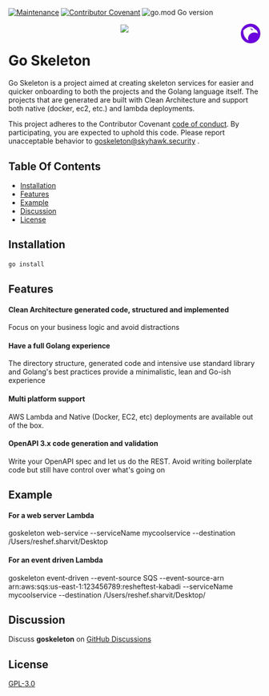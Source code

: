 [![Maintenance](https://img.shields.io/badge/Maintained%3F-yes-green.svg?style=flat-square)](https://github.com/skyhawk-security/goskeleton/graphs/commit-activity)
[![Contributor Covenant](https://img.shields.io/badge/Contributor%20Covenant-2.1-4baaaa.svg?style=flat-square)](.github/CODE_OF_CONDUCT.md)
![go.mod Go version](https://img.shields.io/github/go-mod/go-version/skyhawk-security/goskeleton/main?style=flat-square&logo=go&label=ver)

[<center><img width="60%" align="center" src=".github/resources/goskeleton.jpeg" />](https://skyhawk.security/)
[<img width="8%" align="right" src=".github/resources/skyhawk_logo.jpeg" /></center>](https://skyhawk.security/)

# Go Skeleton

Go Skeleton is a project aimed at creating skeleton services for easier and quicker onboarding to both the projects and
the Golang language itself.
The projects that are generated are built with Clean Architecture and support both native (docker, ec2, etc.) and lambda
deployments.

This project adheres to the Contributor Covenant [code of conduct](CODE_OF_CONDUCT.md).
By participating, you are expected to uphold this code. Please report unacceptable behavior to [goskeleton@skyhawk.security](mailto:goskeleton@skyhawk.security) .

## Table Of Contents

- [Installation](#installation)
- [Features](#features)
- [Example](#example)
- [Discussion](#discussion)
- [License](#license)

## Installation
```zsh
go install
```

## Features
#### Clean Architecture generated code, structured and implemented
Focus on your business logic and avoid distractions

#### Have a full Golang experience
The directory structure, generated code and intensive use standard library and Golang's best practices provide a minimalistic, lean and Go-ish experience

#### Multi platform support
AWS Lambda and Native (Docker, EC2, etc) deployments are available out of the box.

#### OpenAPI 3.x code generation and validation
Write your OpenAPI spec and let us do the REST. Avoid writing boilerplate code but still have control over what's going on


## Example
#### For a web server Lambda
goskeleton web-service --serviceName mycoolservice --destination /Users/reshef.sharvit/Desktop

#### For an event driven Lambda
goskeleton event-driven --event-source SQS --event-source-arn arn:aws:sqs:us-east-1:123456789:resheftest-kabadi --serviceName mycoolservice --destination /Users/reshef.sharvit/Desktop/


## Discussion
Discuss **goskeleton** on [GitHub Discussions](https://github.com/skyhawk-security/goskeleton/discussions)


## License
[GPL-3.0](https://github.com/skyhawk-security/goskeleton/blob/main/LICENSE.md)
